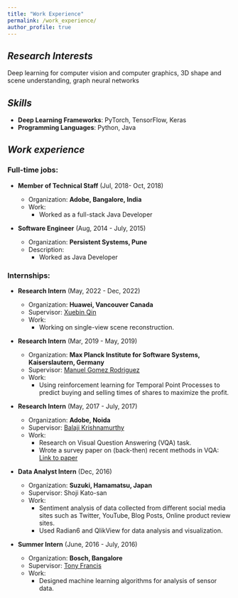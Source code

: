 ```yaml
---
title: "Work Experience"
permalink: /work_experience/
author_profile: true
---
```


## *Research Interests*
Deep learning for computer vision and computer graphics, 3D shape and scene understanding, graph neural networks

##  *Skills*

* **Deep Learning Frameworks**: PyTorch, TensorFlow, Keras
* **Programming Languages**: Python, Java

##  *Work experience*
### Full-time jobs:
      
* **Member of Technical Staff** (Jul, 2018- Oct, 2018)
   * Organization: **Adobe, Bangalore, India**
   * Work: 
       * Worked as a full-stack Java Developer


* **Software Engineer** (Aug, 2014 - July, 2015)
  * Organization: **Persistent Systems, Pune**
  * Description: 
    * Worked as Java Developer


### Internships:

* **Research Intern** (May, 2022 - Dec, 2022)
  * Organization: **Huawei, Vancouver Canada**
  * Supervisor: [Xuebin Qin](https://xuebinqin.github.io/)
  * Work: 
    * Working on single-view scene reconstruction. 

* **Research Intern** (Mar, 2019 - May, 2019)
  * Organization: **Max Planck Institute for Software Systems, Kaiserslautern, Germany**
  * Supervisor: [Manuel Gomez Rodriguez](https://people.mpi-sws.org/~manuelgr/)
  * Work: 
    * Using reinforcement learning for Temporal Point Processes to predict buying and selling times of shares to maximize the profit.

* **Research Intern** (May, 2017 - July, 2017)
  * Organization: **Adobe, Noida**
  * Supervisor: [Balaji Krishnamurthy](https://in.linkedin.com/in/balaji-krishnamurthy-4241695)
  * Work: 
    * Research on Visual Question Answering (VQA) task. 
    * Wrote a survey paper on (back-then) recent methods in VQA: [Link to paper](https://arxiv.org/pdf/1709.08203.pdf)

* **Data Analyst Intern** (Dec, 2016)
  * Organization: **Suzuki, Hamamatsu, Japan**
  * Supervisor: Shoji Kato-san
  * Work:
    * Sentiment analysis of data collected from different social media sites such as Twitter, YouTube, Blog Posts, Online product review sites.
    * Used Radian6 and QlikView for data analysis and visualization.
  

* **Summer Intern** (June, 2016 - July, 2016)
  * Organization: **Bosch, Bangalore**
  * Supervisor: [Tony Francis](https://www.linkedin.com/in/tonyfrancis/)
  * Work: 
    * Designed machine learning algorithms for analysis of sensor data.
  



